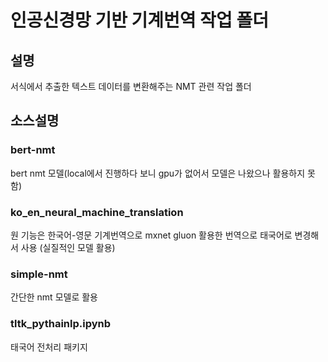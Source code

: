# 인공신경망 기반 기계번역 작업 폴더
## 설명
서식에서 추출한 텍스트 데이터를 변환해주는 NMT 관련 작업 폴더

## 소스설명
### bert-nmt
bert nmt 모델(local에서 진행하다 보니 gpu가 없어서 모델은 나왔으나 활용하지 못함)

### ko_en_neural_machine_translation
원 기능은 한국어-영문 기계번역으로 mxnet gluon 활용한 번역으로 태국어로 변경해서 사용
(실질적인 모델 활용)

### simple-nmt
간단한 nmt 모델로 활용

### tltk_pythainlp.ipynb
태국어 전처리 패키지